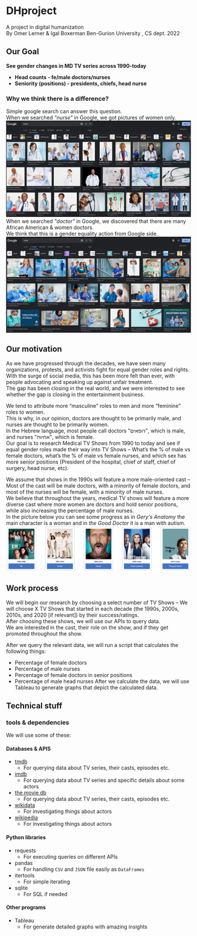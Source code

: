 # DHproject
A project in digital humanization  
By Omer Lerner & Igal Boxerman Ben-Gurion University , CS dept. 2022

## Our Goal 
**See gender changes in MD TV series across 1990-today**
- **Head counts - fe/male doctors/nurses**
- **Seniority (positions) - presidents, chiefs, head nurse**    
### Why we think there is a difference?
Simple google search can answer this question.  
When we searched _"nurse"_ in Google, we got pictures of women only.  
![](resources/google_doctor.png)  
When we searched _"doctor"_ in Google, we discovered that there are many African American & women doctors.    
We think that this is a gender equality action from Google side.  
![](resources/google_nurse.png)  
## Our motivation
As we have progressed through the decades, we have seen many organizations, protests, and activists fight for equal gender roles and rights.  
With the surge of social media, this has been more felt than ever, with people advocating and speaking up against unfair treatment.  
The gap has been closing in the real world, and we were interested to see whether the gap is closing in the entertainment business.  

We tend to attribute more “masculine” roles to men and more “feminine” roles to women.  
This is why, in our opinion, doctors are thought to be primarily male, and nurses are thought to be primarily women.   
In the Hebrew language, most people call doctors "רופאים", which is male, and nurses "אחיות", which is female.   
Our goal is to research Medical TV Shows from 1990 to today and see if equal gender roles made their way into TV Shows – What’s the % of male vs female doctors, what’s the % of male vs female nurses, and which sex has more senior positions (President of the hospital, chief of staff, chief of surgery, head nurse, etc).

We assume that shows in the 1990s will feature a more male-oriented cast – Most of the cast will be male doctors, with a minority of female doctors, and most of the nurses will be female, with a minority of male nurses.  
We believe that throughout the years, medical TV shows will feature a more diverse cast where more women are doctors and hold senior positions, while also increasing the percentage of male nurses.  
In the picture below you can see some progress as in _Gery's Anatomy_ the main character is a woman and in _the Good Doctor_ it is a man with autism.
![](resources/TV_series_posters.png)

## Work process
We will begin our research by choosing a select number of TV Shows – We will choose X TV Shows that started in each decade (the 1990s, 2000s, 2010s, and 2020 [if relevant]) by their success/ratings.   
After choosing these shows, we will use our APIs to query data.  
We are interested in the cast, their role on the show, and if they get promoted throughout the show.   

After we query the relevant data, we will run a script that calculates the following things:
-	Percentage of female doctors
-	Percentage of male nurses
-	Percentage of female doctors in senior positions
-	Percentage of male head nurses
After we calculate the data, we will use Tableau to generate graphs that depict the calculated data.

## Technical stuff
### tools & dependencies
We will use some of these:
#### Databases & APIS
- [tmdb](https://www.themoviedb.org/)
  - For querying data about TV series, their casts, episodes etc.
- [imdb](https://developer.imdb.com/)
  - For querying data about TV series and specific details about some actors
- [the movie db](https://www.themoviedb.org/documentation/api)
  - For querying data about TV series, their casts, episodes etc.
- [wikidata](https://www.wikidata.org/wiki/Wikidata:Main_Page)
  - For investigating things about actors
- [wikipedia](https://en.wikipedia.org/wiki/Main_Page)
  - For investigating things about actors

#### Python libraries
- requests
  - For executing queries on different APIs
- pandas
  - For handling `CSV` and `JSON` file easily as `DataFrames`
- itertools
  - For simple iterating
- sqlite
  - For SQL if needed
#### Other programs
- Tableau
  - For generate detailed graphs with amazing insights